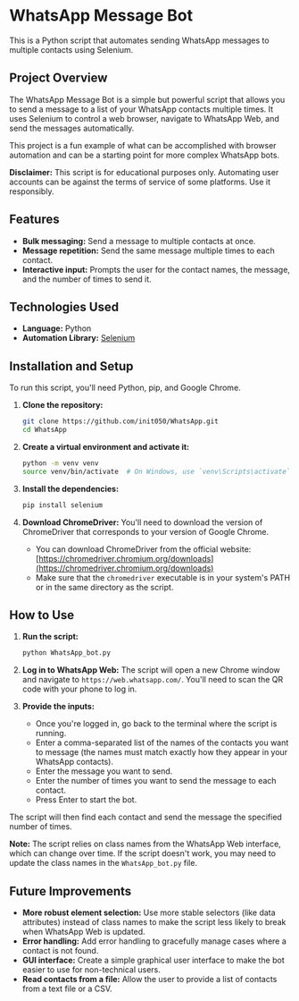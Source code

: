 # WhatsApp Message Bot

This is a Python script that automates sending WhatsApp messages to multiple contacts using Selenium.

## Project Overview

The WhatsApp Message Bot is a simple but powerful script that allows you to send a message to a list of your WhatsApp contacts multiple times. It uses Selenium to control a web browser, navigate to WhatsApp Web, and send the messages automatically.

This project is a fun example of what can be accomplished with browser automation and can be a starting point for more complex WhatsApp bots.

**Disclaimer:** This script is for educational purposes only. Automating user accounts can be against the terms of service of some platforms. Use it responsibly.

## Features

*   **Bulk messaging:** Send a message to multiple contacts at once.
*   **Message repetition:** Send the same message multiple times to each contact.
*   **Interactive input:** Prompts the user for the contact names, the message, and the number of times to send it.

## Technologies Used

*   **Language:** Python
*   **Automation Library:** [Selenium](https://www.selenium.dev/)

## Installation and Setup

To run this script, you'll need Python, pip, and Google Chrome.

1.  **Clone the repository:**
    ```bash
    git clone https://github.com/init050/WhatsApp.git
    cd WhatsApp
    ```

2.  **Create a virtual environment and activate it:**
    ```bash
    python -m venv venv
    source venv/bin/activate  # On Windows, use `venv\Scripts\activate`
    ```

3.  **Install the dependencies:**
    ```bash
    pip install selenium
    ```

4.  **Download ChromeDriver:**
    You'll need to download the version of ChromeDriver that corresponds to your version of Google Chrome.
    *   You can download ChromeDriver from the official website: [https://chromedriver.chromium.org/downloads](https://chromedriver.chromium.org/downloads)
    *   Make sure that the `chromedriver` executable is in your system's PATH or in the same directory as the script.

## How to Use

1.  **Run the script:**
    ```bash
    python WhatsApp_bot.py
    ```

2.  **Log in to WhatsApp Web:**
    The script will open a new Chrome window and navigate to `https://web.whatsapp.com/`. You'll need to scan the QR code with your phone to log in.

3.  **Provide the inputs:**
    *   Once you're logged in, go back to the terminal where the script is running.
    *   Enter a comma-separated list of the names of the contacts you want to message (the names must match exactly how they appear in your WhatsApp contacts).
    *   Enter the message you want to send.
    *   Enter the number of times you want to send the message to each contact.
    *   Press Enter to start the bot.

The script will then find each contact and send the message the specified number of times.

**Note:** The script relies on class names from the WhatsApp Web interface, which can change over time. If the script doesn't work, you may need to update the class names in the `WhatsApp_bot.py` file.

## Future Improvements

*   **More robust element selection:** Use more stable selectors (like data attributes) instead of class names to make the script less likely to break when WhatsApp Web is updated.
*   **Error handling:** Add error handling to gracefully manage cases where a contact is not found.
*   **GUI interface:** Create a simple graphical user interface to make the bot easier to use for non-technical users.
*   **Read contacts from a file:** Allow the user to provide a list of contacts from a text file or a CSV.
